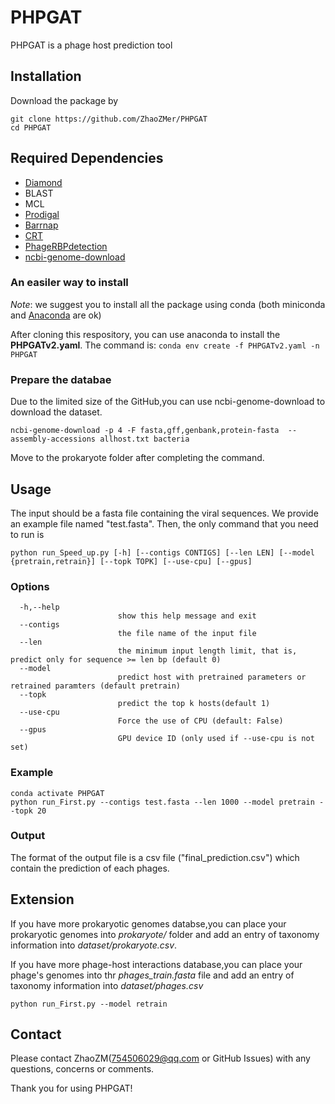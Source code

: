 # PHPGAT
PHPGAT is a phage host prediction tool

## Installation
Download the package by 
```
git clone https://github.com/ZhaoZMer/PHPGAT
cd PHPGAT
```

## Required Dependencies
* [Diamond](https://github.com/bbuchfink/diamond)
* BLAST
* MCL
* [Prodigal](https://github.com/hyattpd/Prodigal)
* [Barrnap](https://github.com/tseemann/barrnap)
* [CRT](https://www.room220.com/)
* [PhageRBPdetection](https://github.com/dimiboeckaerts/PhageRBPdetection)
* [ncbi-genome-download](https://github.com/kblin/ncbi-genome-download)

### An easiler way to install
*Note*: we suggest you to install all the package using conda (both miniconda and [Anaconda](https://anaconda.org/) are ok)

After cloning this respository, you can use anaconda to install the **PHPGATv2.yaml**. The command is: `conda env create -f PHPGATv2.yaml -n PHPGAT`

### Prepare the databae
Due to the limited size of the GitHub,you can use ncbi-genome-download to download the dataset.

```
ncbi-genome-download -p 4 -F fasta,gff,genbank,protein-fasta  --assembly-accessions allhost.txt bacteria 
```
Move to the prokaryote folder after completing the command.

## Usage
The input should be a fasta file containing the viral sequences. We provide an example file named "test.fasta". Then, the only command that you need to run is 

    python run_Speed_up.py [-h] [--contigs CONTIGS] [--len LEN] [--model {pretrain,retrain}] [--topk TOPK] [--use-cpu] [--gpus]

### Options

      -h,--help
                            show this help message and exit
      --contigs
                            the file name of the input file
      --len
                            the minimum input length limit, that is, predict only for sequence >= len bp (default 0)
      --model
                            predict host with pretrained parameters or retrained paramters (default pretrain)
      --topk 
                            predict the top k hosts(default 1)
      --use-cpu 
                            Force the use of CPU (default: False)
      --gpus 
                            GPU device ID (only used if --use-cpu is not set)

### Example
```
conda activate PHPGAT
python run_First.py --contigs test.fasta --len 1000 --model pretrain --topk 20 
```  
### Output
The format of the output file is a csv file ("final_prediction.csv") which contain the prediction of each phages.

## Extension
If you have more prokaryotic genomes databse,you can place your prokaryotic genomes into *prokaryote/* folder and add an entry of taxonomy information into *dataset/prokaryote.csv*.

If you have more phage-host interactions database,you can place your phage's genomes into thr *phages_train.fasta* file and add an entry of taxonomy information into *dataset/phages.csv*
```
python run_First.py --model retrain
```
## Contact
Please contact ZhaoZM(754506029@qq.com or GitHub Issues) with any questions, concerns or comments.

Thank you for using PHPGAT!
